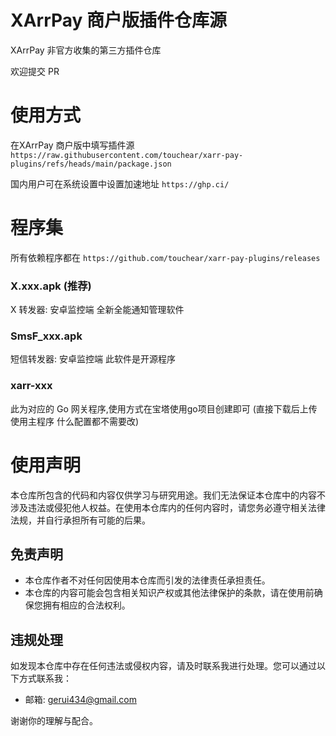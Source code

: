 # XArrPay 商户版插件仓库源
XArrPay 非官方收集的第三方插件仓库

欢迎提交 PR

# 使用方式

在XArrPay 商户版中填写插件源
`https://raw.githubusercontent.com/touchear/xarr-pay-plugins/refs/heads/main/package.json`

国内用户可在系统设置中设置加速地址
`https://ghp.ci/`


# 程序集
所有依赖程序都在 `https://github.com/touchear/xarr-pay-plugins/releases`

### X.xxx.apk (推荐)
X 转发器: 安卓监控端
全新全能通知管理软件

### SmsF_xxx.apk
短信转发器: 安卓监控端
此软件是开源程序

### xarr-xxx
此为对应的 Go 网关程序,使用方式在宝塔使用go项目创建即可 (直接下载后上传使用主程序 什么配置都不需要改)


# 使用声明

本仓库所包含的代码和内容仅供学习与研究用途。我们无法保证本仓库中的内容不涉及违法或侵犯他人权益。在使用本仓库内的任何内容时，请您务必遵守相关法律法规，并自行承担所有可能的后果。

## 免责声明

- 本仓库作者不对任何因使用本仓库而引发的法律责任承担责任。
- 本仓库的内容可能会包含相关知识产权或其他法律保护的条款，请在使用前确保您拥有相应的合法权利。

## 违规处理

如发现本仓库中存在任何违法或侵权内容，请及时联系我进行处理。您可以通过以下方式联系我：

- 邮箱: [gerui434@gmail.com](mailto:gerui434@gmail.com)

谢谢你的理解与配合。
